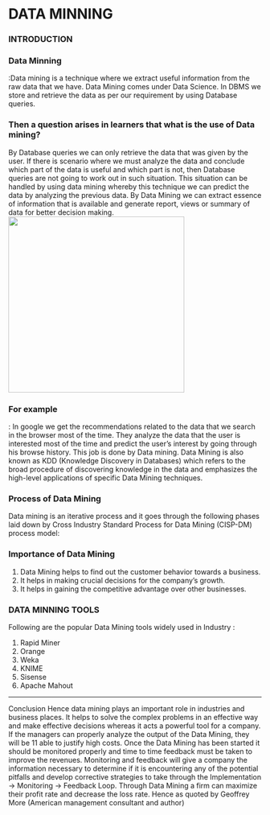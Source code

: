 # DATA MINNING
### INTRODUCTION<br>
### Data Minning
:Data mining is a technique where we extract useful information from the raw data that we have. Data
Mining comes under Data Science. In DBMS we store and retrieve the data as per our requirement
by using Database queries.<br>
### Then a question arises in learners that what is the use of Data mining?<br>
By Database queries we can only retrieve the data that was given by the user. If there is scenario
where we must analyze the data and conclude which part of the data is useful and which part is not,
then Database queries are not going to work out in such situation. This situation can be handled by
using data mining whereby this technique we can predict the data by analyzing the previous data. By
Data Mining we can extract essence of information that is available and generate report, views or
summary of data for better decision making.
<img src="https://www.wideskills.com/sites/default/files/subjects/Data%20Mining%20Tutorial/04/image1.jpeg" width="350">
### For example 
: In google we get the recommendations related to the data that we search in the browser
most of the time. They analyze the data that the user is interested most of the time and predict the
user’s interest by going through his browse history. This job is done by Data mining. Data Mining
is also known as KDD (Knowledge Discovery in Databases) which refers to the broad procedure of
discovering knowledge in the data and emphasizes the high-level applications of specific Data
Mining techniques.<br>
### Process of Data Mining
Data mining is an iterative process and it goes through the following phases laid down by Cross
Industry Standard Process for Data Mining (CISP-DM) process model:
### Importance of Data Mining 
1. Data Mining helps to find out the customer behavior towards a business.
2. It helps in making crucial decisions for the company’s growth.
3. It helps in gaining the competitive advantage over other businesses.
### DATA MINNING TOOLS
Following are the popular Data Mining tools widely used in Industry :
1. Rapid Miner
2. Orange
3. Weka
4. KNIME
5. Sisense
6. Apache Mahout
---
Conclusion
Hence data mining plays an important role in industries and business places. It helps to solve the
complex problems in an effective way and make effective decisions whereas it acts a powerful tool
for a company. If the managers can properly analyze the output of the Data Mining, they will be 
11
able to justify high costs. Once the Data Mining has been started it should be monitored properly
and time to time feedback must be taken to improve the revenues. Monitoring and feedback will
give a company the information necessary to determine if it is encountering any of the potential
pitfalls and develop corrective strategies to take through the Implementation → Monitoring →
Feedback Loop. Through Data Mining a firm can maximize their profit rate and decrease the loss
rate. Hence as quoted by Geoffrey More (American management consultant and author)


